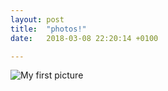 ```yaml
---
layout: post
title:  "photos!"
date:   2018-03-08 22:20:14 +0100

---
```

![My first picture](/_images/s.png)


[jekyll-docs]: https://jekyllrb.com/docs/home
[jekyll-gh]:   https://github.com/jekyll/jekyll
[jekyll-talk]: https://talk.jekyllrb.com/

